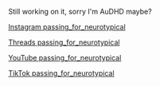 Still working on it, sorry I'm AuDHD maybe?

[Instagram passing_for_neurotypical](https://www.instagram.com/passing_for_neurotypical)

[Threads passing_for_neurotypical](https://www.threads.net/@passing_for_neurotypical)

[YouTube passing_for_neurotypical](https://www.youtube.com/@passing_for_neurotypical)

[TikTok passing_for_neurotypical](https://www.tiktok.com/@passing_for_neurotypical)



